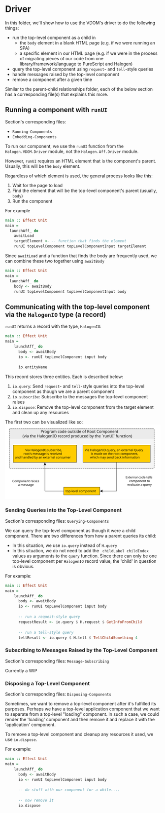 # Driver

In this folder, we'll show how to use the VDOM's driver to do the following things:
- run the top-level component as a child in
    - the `body` element in a blank HTML page (e.g. if we were running an SPA)
    - a specific element in our HTML page (e.g. if we were in the process of migrating pieces of our code from one library/framework/language to PureScript and Halogen)
- query the top-level component using `request`- and `tell`-style queries
- handle messages raised by the top-level component
- remove a component after a given time

Similar to the parent-child relationships folder, each of the below section has a corresponding file(s) that explains this more.

## Running a component with `runUI`

Section's corresponding files:
- `Running-Components`
- `Embedding-Components`

To run our component, we use the `runUI` function from the `Halogen.VDOM.Driver` module, not the `Halogen.Aff.Driver` module.

However, `runUI` requires an HTML element that is the component's parent. Usually, this will be the `body` element.

Regardless of which element is used, the general process looks like this:
1. Wait for the page to load
2. Find the element that will be the top-level component's parent (usually, `body`)
3. Run the component

For example
```purescript
main :: Effect Unit
main =
  launchAff_ do
    awaitLoad
    targetElement <- -- function that finds the element
    runUI topLevelComponent topLevelComponentInput targetElement
```

Since `awaitLoad` and a function that finds the body are frequently used, we can combine these two together using `awaitBody`

```purescript
main :: Effect Unit
main =
  launchAff_ do
    body <- awaitBody
    runUI topLevelComponent topLevelComponentInput body
```

## Communicating with the top-level component via the `HalogenIO` type (a record)

`runUI` returns a record with the type, `HalogenIO`:

```purescript
main :: Effect Unit
main =
    launchAff_ do
      body <- awaitBody
      io <- runUI topLevelComponent input body

      io.entityName
```

This record stores three entities. Each is described below:
1. `io.query`: Send `request`- and `tell`-style queries into the top-level component as though we are a parent component
2. `io.subscribe`: Subscribe to the messages the top-level component raises
3. `io.dispose`: Remove the top-level component from the target element and clean up any resources

The first two can be visualized like so:
![Driver-Overview](../../assets/visuals/Driver-Overview.svg)

### Sending Queries into the Top-Level Component

Section's corresponding files: `Querying-Components`

We can query the top-level component as though it were a child component. There are two differences from how a parent queries its child:
- In this situation, we use `io.query` instead of `H.query`
- In this situation, we do not need to add the `_childLabel childIndex` values as arguments to the `query` function. Since there can only be one top-level component per `HalogenIO` record value, the 'child' in question is obvious.

For example:
```purescript
main :: Effect Unit
main =
    launchAff_ do
      body <- awaitBody
      io <- runUI topLevelComponent input body

      -- run a request-style query
      requestResult <- io.query $ H.request $ GetInfoFromChild

      -- run a tell-style query
      tellResult <- io.query $ H.tell $ TellChildSomething 4
```

### Subscribing to Messages Raised by the Top-Level Component

Section's corresponding files: `Message-Subscribing`

Currently a WIP

### Disposing a Top-Level Component

Section's corresponding files: `Disposing-Components`

Sometimes, we want to remove a top-level component after it's fulfilled its purposes. Perhaps we have a top-level application component that we want to separate from a top-level "loading" component. In such a case, we could render the 'loading' component and then remove it and replace it with the 'application' component.

To remove a top-level component and cleanup any resources it used, we use `io.dispose`.

For example:
```purescript
main :: Effect Unit
main =
    launchAff_ do
      body <- awaitBody
      io <- runUI topLevelComponent input body

      -- do stuff with our component for a while....

      -- now remove it
      io.dispose
```
